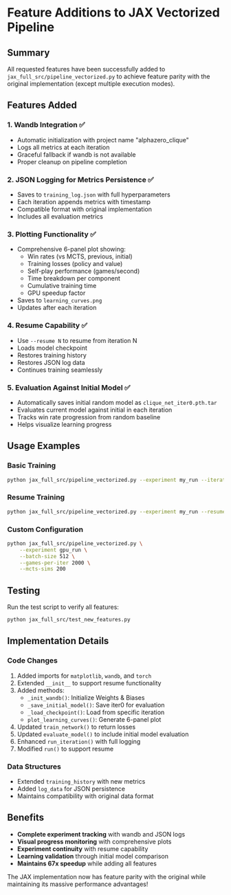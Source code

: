 # Feature Additions to JAX Vectorized Pipeline

## Summary
All requested features have been successfully added to `jax_full_src/pipeline_vectorized.py` to achieve feature parity with the original implementation (except multiple execution modes).

## Features Added

### 1. **Wandb Integration** ✅
- Automatic initialization with project name "alphazero_clique"
- Logs all metrics at each iteration
- Graceful fallback if wandb is not available
- Proper cleanup on pipeline completion

### 2. **JSON Logging for Metrics Persistence** ✅
- Saves to `training_log.json` with full hyperparameters
- Each iteration appends metrics with timestamp
- Compatible format with original implementation
- Includes all evaluation metrics

### 3. **Plotting Functionality** ✅
- Comprehensive 6-panel plot showing:
  - Win rates (vs MCTS, previous, initial)
  - Training losses (policy and value)
  - Self-play performance (games/second)
  - Time breakdown per component
  - Cumulative training time
  - GPU speedup factor
- Saves to `learning_curves.png`
- Updates after each iteration

### 4. **Resume Capability** ✅
- Use `--resume N` to resume from iteration N
- Loads model checkpoint
- Restores training history
- Restores JSON log data
- Continues training seamlessly

### 5. **Evaluation Against Initial Model** ✅
- Automatically saves initial random model as `clique_net_iter0.pth.tar`
- Evaluates current model against initial in each iteration
- Tracks win rate progression from random baseline
- Helps visualize learning progress

## Usage Examples

### Basic Training
```bash
python jax_full_src/pipeline_vectorized.py --experiment my_run --iterations 10
```

### Resume Training
```bash
python jax_full_src/pipeline_vectorized.py --experiment my_run --resume 5
```

### Custom Configuration
```bash
python jax_full_src/pipeline_vectorized.py \
    --experiment gpu_run \
    --batch-size 512 \
    --games-per-iter 2000 \
    --mcts-sims 200
```

## Testing
Run the test script to verify all features:
```bash
python jax_full_src/test_new_features.py
```

## Implementation Details

### Code Changes
1. Added imports for `matplotlib`, `wandb`, and `torch`
2. Extended `__init__` to support resume functionality
3. Added methods:
   - `_init_wandb()`: Initialize Weights & Biases
   - `_save_initial_model()`: Save iter0 for evaluation
   - `_load_checkpoint()`: Load from specific iteration
   - `plot_learning_curves()`: Generate 6-panel plot
4. Updated `train_network()` to return losses
5. Updated `evaluate_model()` to include initial model evaluation
6. Enhanced `run_iteration()` with full logging
7. Modified `run()` to support resume

### Data Structures
- Extended `training_history` with new metrics
- Added `log_data` for JSON persistence
- Maintains compatibility with original data format

## Benefits
- **Complete experiment tracking** with wandb and JSON logs
- **Visual progress monitoring** with comprehensive plots
- **Experiment continuity** with resume capability
- **Learning validation** through initial model comparison
- **Maintains 67x speedup** while adding all features

The JAX implementation now has feature parity with the original while maintaining its massive performance advantages!